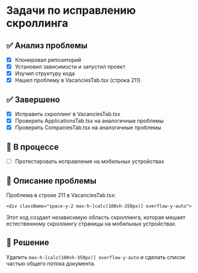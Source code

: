 # Задачи по исправлению скроллинга

## ✅ Анализ проблемы
- [x] Клонировал репозиторий
- [x] Установил зависимости и запустил проект
- [x] Изучил структуру кода
- [x] Нашел проблему в VacanciesTab.tsx (строка 211)

## ✅ Завершено
- [x] Исправить скроллинг в VacanciesTab.tsx
- [x] Проверить ApplicationsTab.tsx на аналогичные проблемы
- [x] Проверить CompaniesTab.tsx на аналогичные проблемы

## 🔄 В процессе
- [ ] Протестировать исправления на мобильных устройствах

## 📝 Описание проблемы
Проблема в строке 211 в VacanciesTab.tsx:
```tsx
<div className="space-y-2 max-h-[calc(100vh-350px)] overflow-y-auto">
```

Этот код создает независимую область скроллинга, которая мешает естественному скроллингу страницы на мобильных устройствах.

## 🎯 Решение
Удалить `max-h-[calc(100vh-350px)] overflow-y-auto` и сделать список частью общего потока документа.
